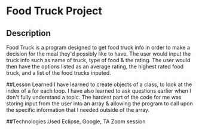 # Food Truck Project


## Description
Food Truck is a program designed to get food truck info in order to make a decision for the meal they'd possibly like to have. The user would input the truck info such as name of truck, type of food & the rating. The user would then have the options listed as an average rating, the highest rated food truck, and a list of the food trucks inputed. 



##Lesson Learned
I have learned to create objects of a class, to look at the index of a for each loop. 
I have also learned to ask questions earlier when I don't fully understand a topic. 
The hardest part of the code for me was storing input from the user into an array &
 allowing the program to call upon the specific information
  that I needed outside of the array. 



##Technologies Used
Eclipse, Google,  TA Zoom session